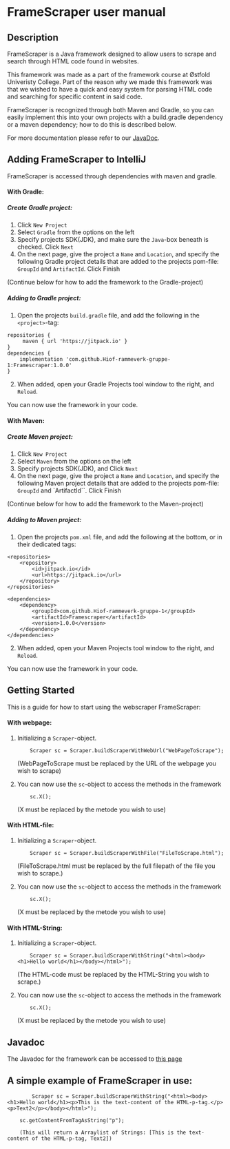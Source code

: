 # FrameScraper user manual

## Description
FrameScraper is a Java framework designed to allow users to scrape and search through HTML code found in websites.

This framework was made as a part of the framework course at Østfold Univeristy College. Part of the reason why we made this framework was that we wished to have a quick and easy system for parsing HTML code and searching for specific content in said code.

FrameScraper is recognized through both Maven and Gradle, so you can easily implement this into your own projects with a build.gradle dependency or a maven dependency; how to do this is described below.

For more documentation please refer to our [JavaDoc](https://javadoc.jitpack.io/com/github/Hiof-rammeverk-gruppe-1/Framescraper/1.0.0/javadoc/).


## Adding FrameScraper to IntelliJ

FrameScraper is accessed through dependencies with maven and gradle.

#### With Gradle:
##### Create Gradle project:
1. Click `New Project`
2. Select `Gradle` from the options on the left
3. Specify projects SDK(JDK), and make sure the `Java`-box beneath is checked. Click `Next`
4. On the next page, give the project a `Name` and `Location`, and specify the following Gradle project details that are added to the projects pom-file: `GroupId` and `ArtifactId`. Click Finish

(Continue below for how to add the framework to the Gradle-project)
##### Adding to Gradle project:
1. Open the projects `build.gradle` file, and add the following in the `<project>`-tag:

```
repositories {
	 maven { url 'https://jitpack.io' }
}
dependencies {
	implementation 'com.github.Hiof-rammeverk-gruppe-1:Framescraper:1.0.0' 
}
```
2. When added, open your Gradle Projects tool window to the right, and `Reload`.

You can now use the framework in your code.


#### With Maven:
##### Create Maven project:
1. Click `New Project`
2. Select `Maven` from the options on the left
3. Specify projects SDK(JDK), and Click `Next`
4. On the next page, give the project a `Name` and `Location`, and specify the following Maven project details that are added to the projects pom-file: `GroupId` and `ArtifactId``. Click Finish

(Continue below for how to add the framework to the Maven-project)

##### Adding to Maven project:
1. Open the projects `pom.xml` file, and add the following at the bottom, or in their dedicated tags:

```
<repositories>
	<repository>
		<id>jitpack.io</id>
		<url>https://jitpack.io</url>
	</repository>
</repositories>

<dependencies>
	<dependency>
		<groupId>com.github.Hiof-rammeverk-gruppe-1</groupId>
		<artifactId>Framescraper</artifactId>
		<version>1.0.0</version>
	</dependency>
</dependencies>
```
2. When added, open your Maven Projects tool window to the right, and `Reload`.

You can now use the framework in your code.


## Getting Started

This is a guide for how to start using the webscraper FrameScraper:

#### With webpage:

1. Initializing a `Scraper`-object.
     ```
         Scraper sc = Scraper.buildScraperWithWebUrl("WebPageToScrape");
     ```
     (WebPageToScrape must be replaced by the URL of the webpage you wish to scrape)


2. You can now use the `sc`-object to access the methods in the framework
     ```
         sc.X();
     ```
     (X must be replaced by the metode you wish to use)



#### With HTML-file:

1. Initializing a `Scraper`-object.
     ```
         Scraper sc = Scraper.buildScraperWithFile("FileToScrape.html");
     ```
     (FileToScrape.html must be replaced by the full filepath of the file you wish to scrape.)


2. You can now use the `sc`-object to access the methods in the framework
     ```
         sc.X();
     ```
     (X must be replaced by the metode you wish to use)



#### With HTML-String:

1. Initializing a `Scraper`-object.
     ```
         Scraper sc = Scraper.buildScraperWithString("<html><body><h1>Hello world</h1></body></html>");
     ```
     (The HTML-code must be replaced by the HTML-String you wish to scrape.)


2. You can now use the `sc`-object to access the methods in the framework
     ```
         sc.X();
     ```
     (X must be replaced by the metode you wish to use)



## Javadoc
The Javadoc for the framework can be accessed to [this page](https://javadoc.jitpack.io/com/github/Hiof-rammeverk-gruppe-1/Framescraper/1.0.0/javadoc/)



## A simple example of FrameScraper in use:
```
        Scraper sc = Scraper.buildScraperWithString("<html><body><h1>Hello world</h1><p>This is the text-content of the HTML-p-tag.</p><p>Text2</p></body></html>");

	sc.getContentFromTagAsString("p");

	(This will return a Arraylist of Strings: [This is the text-content of the HTML-p-tag, Text2])
	
```
